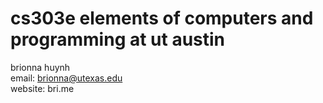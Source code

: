 # cs303e elements of computers and programming at ut austin

brionna huynh\
email: brionna@utexas.edu\
website: bri.me
